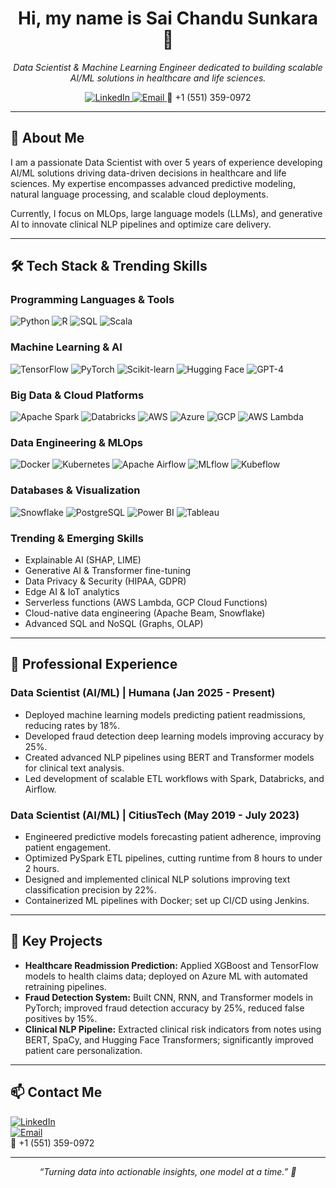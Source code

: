 <!-- Header -->
<h1 align="center">Hi, my name is Sai Chandu Sunkara 👋</h1>
<p align="center">
  <em>Data Scientist & Machine Learning Engineer dedicated to building scalable AI/ML solutions in healthcare and life sciences.</em>
</p>
<p align="center">
  <a href="https://www.linkedin.com/in/sunkara-sai-chandu/">
    <img alt="LinkedIn" src="https://img.shields.io/badge/LinkedIn-0077B5?style=flat-square&logo=linkedin&logoColor=white" />
  </a>
  <a href="mailto:saichandusunkara1998@gmail.com">
    <img alt="Email" src="https://img.shields.io/badge/Email-D14836?style=flat-square&logo=gmail&logoColor=white" />
  </a>
  <span>📱 +1 (551) 359-0972</span>
</p>

---

## 🚀 About Me

I am a passionate Data Scientist with over 5 years of experience developing AI/ML solutions driving data-driven decisions in healthcare and life sciences. My expertise encompasses advanced predictive modeling, natural language processing, and scalable cloud deployments.

Currently, I focus on MLOps, large language models (LLMs), and generative AI to innovate clinical NLP pipelines and optimize care delivery.

---

## 🛠️ Tech Stack & Trending Skills

### Programming Languages & Tools
![Python](https://img.shields.io/badge/Python-3776AB?logo=python&logoColor=white)
![R](https://img.shields.io/badge/R-276DC3?logo=r&logoColor=white)
![SQL](https://img.shields.io/badge/SQL-4479A1?logo=postgresql&logoColor=white)
![Scala](https://img.shields.io/badge/Scala-DC322F?logo=scala&logoColor=white)

### Machine Learning & AI
![TensorFlow](https://img.shields.io/badge/TensorFlow-FF6F00?logo=tensorflow&logoColor=white)
![PyTorch](https://img.shields.io/badge/PyTorch-EE4C2C?logo=pytorch&logoColor=white)
![Scikit-learn](https://img.shields.io/badge/Scikit--Learn-F7931E?logo=scikitlearn&logoColor=white)
![Hugging Face](https://img.shields.io/badge/HuggingFace-FFD21E?logo=huggingface&logoColor=black)
![GPT-4](https://img.shields.io/badge/GPT4-19A974?logo=openai&logoColor=white)

### Big Data & Cloud Platforms
![Apache Spark](https://img.shields.io/badge/Apache_Spark-E25A1C?logo=apachespark&logoColor=white)
![Databricks](https://img.shields.io/badge/Databricks-FF3621?logo=databricks&logoColor=white)
![AWS](https://img.shields.io/badge/AWS-232F3E?logo=amazonaws&logoColor=white)
![Azure](https://img.shields.io/badge/Azure-0078D4?logo=microsoftazure&logoColor=white)
![GCP](https://img.shields.io/badge/GCP-4285F4?logo=googlecloud&logoColor=white)
![AWS Lambda](https://img.shields.io/badge/AWS_Lambda-FF9900?logo=aws-lambda&logoColor=white)

### Data Engineering & MLOps
![Docker](https://img.shields.io/badge/Docker-2496ED?logo=docker&logoColor=white)
![Kubernetes](https://img.shields.io/badge/Kubernetes-326CE5?logo=kubernetes&logoColor=white)
![Apache Airflow](https://img.shields.io/badge/Apache_Airflow-017CEE?logo=apacheairflow&logoColor=white)
![MLflow](https://img.shields.io/badge/MLflow-0194E2?logo=mlflow&logoColor=white)
![Kubeflow](https://img.shields.io/badge/Kubeflow-F37626?logo=kubeflow&logoColor=white)

### Databases & Visualization
![Snowflake](https://img.shields.io/badge/Snowflake-29B5E8?logo=snowflake&logoColor=white)
![PostgreSQL](https://img.shields.io/badge/PostgreSQL-336791?logo=postgresql&logoColor=white)
![Power BI](https://img.shields.io/badge/Power_BI-F2C811?logo=powerbi&logoColor=black)
![Tableau](https://img.shields.io/badge/Tableau-E97627?logo=tableau&logoColor=white)

### Trending & Emerging Skills
- Explainable AI (SHAP, LIME)  
- Generative AI & Transformer fine-tuning  
- Data Privacy & Security (HIPAA, GDPR)  
- Edge AI & IoT analytics  
- Serverless functions (AWS Lambda, GCP Cloud Functions)  
- Cloud-native data engineering (Apache Beam, Snowflake)  
- Advanced SQL and NoSQL (Graphs, OLAP)

---

## 💼 Professional Experience

### Data Scientist (AI/ML) | Humana (Jan 2025 - Present)  
- Deployed machine learning models predicting patient readmissions, reducing rates by 18%.  
- Developed fraud detection deep learning models improving accuracy by 25%.  
- Created advanced NLP pipelines using BERT and Transformer models for clinical text analysis.  
- Led development of scalable ETL workflows with Spark, Databricks, and Airflow.

### Data Scientist (AI/ML) | CitiusTech (May 2019 - July 2023)  
- Engineered predictive models forecasting patient adherence, improving patient engagement.  
- Optimized PySpark ETL pipelines, cutting runtime from 8 hours to under 2 hours.  
- Designed and implemented clinical NLP solutions improving text classification precision by 22%.  
- Containerized ML pipelines with Docker; set up CI/CD using Jenkins.

---

## 🎯 Key Projects

- **Healthcare Readmission Prediction:** Applied XGBoost and TensorFlow models to health claims data; deployed on Azure ML with automated retraining pipelines.  
- **Fraud Detection System:** Built CNN, RNN, and Transformer models in PyTorch; improved fraud detection accuracy by 25%, reduced false positives by 15%.  
- **Clinical NLP Pipeline:** Extracted clinical risk indicators from notes using BERT, SpaCy, and Hugging Face Transformers; significantly improved patient care personalization.

---

## 📫 Contact Me

[![LinkedIn](https://img.shields.io/badge/LinkedIn-0077B5?logo=linkedin&logoColor=white)](https://www.linkedin.com/in/sunkara-sai-chandu/)  
[![Email](https://img.shields.io/badge/Email-D14836?logo=gmail&logoColor=white)](mailto:saichandusunkara1998@gmail.com)  
📱 +1 (551) 359-0972

---

<p align="center"><em>“Turning data into actionable insights, one model at a time.” 🚀</em></p>
